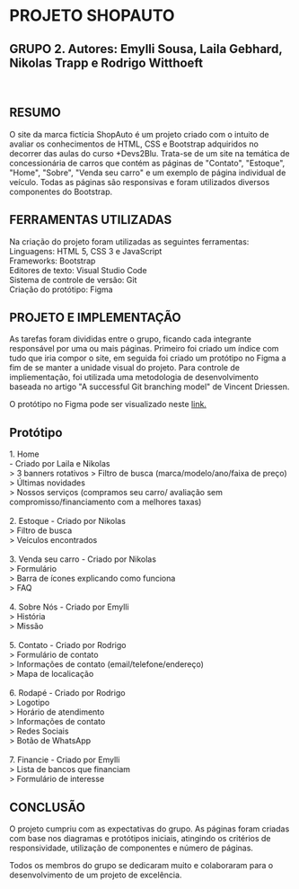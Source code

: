 <h1>PROJETO SHOPAUTO</h1>
<h2>GRUPO 2. Autores: Emylli Sousa, Laila Gebhard, Nikolas Trapp e Rodrigo Witthoeft</h2>
<br>
<h2>RESUMO</h2>
<p>O site da marca fictícia ShopAuto é um projeto criado com o intuito de avaliar os conhecimentos de HTML, CSS e Bootstrap adquiridos no decorrer das aulas do curso +Devs2Blu. Trata-se de um site na temática de concessionária de carros que contém as páginas de "Contato", "Estoque", "Home", "Sobre", "Venda seu carro" e um exemplo de página individual de veículo. Todas as páginas são responsivas e foram utilizados diversos componentes do Bootstrap.</p>
<h2>FERRAMENTAS UTILIZADAS</h2>
<p>Na criação do projeto foram utilizadas as seguintes ferramentas:<br>Linguagens: HTML 5, CSS 3 e JavaScript<br>Frameworks: Bootstrap<br>Editores de texto: Visual Studio Code<br>Sistema de controle de versão: Git<br>Criação do protótipo: Figma</p>
<h2>PROJETO E IMPLEMENTAÇÃO</h2>
<p>As tarefas foram divididas entre o grupo, ficando cada integrante responsável por uma ou mais páginas. Primeiro foi criado um índice com tudo que iria compor o site, em seguida foi criado um protótipo no Figma a fim de se manter a unidade visual do projeto. Para controle de impliementação, foi utilizada uma metodologia de desenvolvimento baseada no artigo "A successful Git branching model" de Vincent Driessen.</p>
<p>O protótipo no Figma pode ser visualizado neste <a href="https://www.figma.com/file/uRtSUsJGXJoroufJShlvTJ/ShopAuto?node-id=0%3A1">link.</a></p>
<h2>Protótipo</h2>
<p>1. Home<br> - Criado por Laila e Nikolas<br>
&gt; 3 banners rotativos
&gt; Filtro de busca (marca/modelo/ano/faixa de preço)<br>
&gt; Últimas novidades<br>
&gt; Nossos serviços (compramos seu carro/ avaliação sem compromisso/financiamento com a melhores taxas)<br>
<br>
2. Estoque - Criado por Nikolas<br>
&gt; Filtro de busca<br>
&gt; Veículos encontrados<br>
<br>
3. Venda seu carro - Criado por Nikolas<br>
&gt; Formulário<br>
&gt; Barra de ícones explicando como funciona<br>
&gt; FAQ<br>
<br>
4. Sobre Nós - Criado por Emylli<br>
&gt; História<br>
&gt; Missão<br>
<br>
5. Contato - Criado por Rodrigo<br>
&gt; Formulário de contato<br>
&gt; Informações de contato (email/telefone/endereço)<br>
&gt; Mapa de localicação<br>
<br>
6. Rodapé - Criado por Rodrigo<br>
&gt; Logotipo<br>
&gt; Horário de atendimento<br>
&gt; Informações de contato<br>
&gt; Redes Sociais<br>
&gt; Botão de WhatsApp<br>
<br>
7. Financie - Criado por Emylli<br>
&gt; Lista de bancos que financiam<br>
&gt; Formulário de interesse</p>
<h2>CONCLUSÃO</h2>
<p>O projeto cumpriu com as expectativas do grupo. As páginas foram criadas com base nos diagramas e protótipos iniciais, atingindo os critérios de responsividade, utilização de componentes e número de páginas.</p>
<p>Todos os membros do grupo se dedicaram muito e colaboraram para o desenvolvimento de um projeto de excelência.</p>
